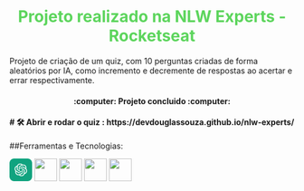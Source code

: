<h1 align="center" style= "color:#5dd55d;"> Projeto realizado na NLW Experts - Rocketseat </h1>

Projeto de criação de um quiz, com 10 perguntas criadas de forma aleatórios por IA, como incremento e decremente de respostas ao acertar e errar respectivamente.

<h4 align="center"> 
    :computer: Projeto concluido :computer:
</h4>

<h4 align="left"> 
    # 🛠️ Abrir e rodar o quiz : https://devdouglassouza.github.io/nlw-experts/
</h4>

##Ferramentas e Tecnologias:

  <img src="chatgpt-icon.svg" alt="Ícone" style="width: 40px; height: 40px;">
  <img loading="lazy" src="https://cdn.jsdelivr.net/gh/devicons/devicon@latest/icons/github/github-original.svg" width="40" height="40" />
  <img  loading="lazy" src="https://cdn.jsdelivr.net/gh/devicons/devicon@latest/icons/javascript/javascript-original.svg" width="40" height="40" />
  <img  loading="lazy" src="https://cdn.jsdelivr.net/gh/devicons/devicon@latest/icons/css3/css3-original.svg" width="40" height="40" /> 
  <img loading="lazy" src="https://cdn.jsdelivr.net/gh/devicons/devicon@latest/icons/html5/html5-original.svg" width="40" height="40">
